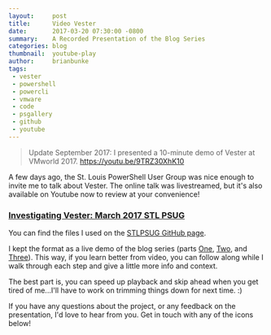 ```yaml
---
layout:     post
title:      Video Vester
date:       2017-03-20 07:30:00 -0800
summary:    A Recorded Presentation of the Blog Series
categories: blog
thumbnail:  youtube-play
author:     brianbunke
tags:
 - vester
 - powershell
 - powercli
 - vmware
 - code
 - psgallery
 - github
 - youtube
---
```


> Update September 2017: I presented a 10-minute demo of Vester at VMworld 2017. https://youtu.be/9TRZ30XhK10

A few days ago, the St. Louis PowerShell User Group was nice enough to invite me to talk about Vester. The online talk was livestreamed, but it's also available on Youtube now to review at your convenience!

### [Investigating Vester: March 2017 STL PSUG]

You can find the files I used on the [STLPSUG GitHub page].

I kept the format as a live demo of the blog series (parts [One], [Two], and [Three]). This way, if you learn better from video, you can follow along while I walk through each step and give a little more info and context.

The best part is, you can speed up playback and skip ahead when you get tired of me...I'll have to work on trimming things down for next time. :)

If you have any questions about the project, or any feedback on the presentation, I'd love to hear from you. Get in touch with any of the icons below!



[Investigating Vester: March 2017 STL PSUG]: https://youtu.be/6DYZR-xFt-4
[STLPSUG GitHub page]: https://github.com/stlpsug/stlpsug/tree/master/events/meetups/2017/march
[One]: http://www.brianbunke.com/blog/2017/03/07/introducing-vester/
[Two]: http://www.brianbunke.com/blog/2017/03/08/vester-2-vest-harder/
[Three]: http://www.brianbunke.com/blog/2017/03/09/write-your-own-vester-test/
